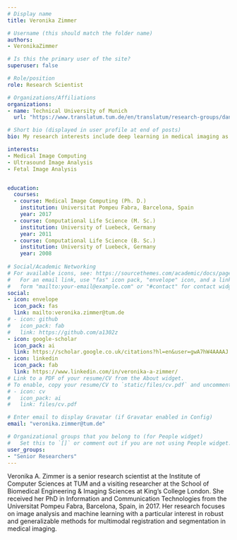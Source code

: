 ```yaml
---
# Display name
title: Veronika Zimmer

# Username (this should match the folder name)
authors:
- VeronikaZimmer

# Is this the primary user of the site?
superuser: false

# Role/position
role: Research Scientist

# Organizations/Affiliations
organizations:
- name: Technical University of Munich
  url: "https://www.translatum.tum.de/en/translatum/research-groups/daniel-rueckert-ai-in-healthcare-and-medicine/"

# Short bio (displayed in user profile at end of posts)
bio: My research interests include deep learning in medical imaging as well as prisecure and private AI.

interests:
- Medical Image Computing
- Ultrasound Image Analysis
- Fetal Image Analysis


education:
  courses:
  - course: Medical Image Computing (Ph. D.)
    institution: Universitat Pompeu Fabra, Barcelona, Spain
    year: 2017
  - course: Computational Life Science (M. Sc.)
    institution: University of Luebeck, Germany
    year: 2011
  - course: Computational Life Science (B. Sc.)
    institution: University of Luebeck, Germany
    year: 2008
  
# Social/Academic Networking
# For available icons, see: https://sourcethemes.com/academic/docs/page-builder/#icons
#   For an email link, use "fas" icon pack, "envelope" icon, and a link in the
#   form "mailto:your-email@example.com" or "#contact" for contact widget.
social:
- icon: envelope
  icon_pack: fas
  link: mailto:veronika.zimmer@tum.de
# - icon: github
#   icon_pack: fab
#   link: https://github.com/a1302z
- icon: google-scholar
  icon_pack: ai
  link: https://scholar.google.co.uk/citations?hl=en&user=gwA7hW4AAAAJ
- icon: linkedin
  icon_pack: fab
  link: https://www.linkedin.com/in/veronika-a-zimmer/
# Link to a PDF of your resume/CV from the About widget.
# To enable, copy your resume/CV to `static/files/cv.pdf` and uncomment the lines below.
# - icon: cv
#   icon_pack: ai
#   link: files/cv.pdf

# Enter email to display Gravatar (if Gravatar enabled in Config)
email: "veronika.zimmer@tum.de"

# Organizational groups that you belong to (for People widget)
#   Set this to `[]` or comment out if you are not using People widget.
user_groups:
- "Senior Researchers"
---
```


Veronika A. Zimmer is a senior research scientist at the Institute of Computer Sciences at TUM and a visiting researcher at the School of Biomedical Engineering & Imaging Sciences at King’s College London. She received her PhD in Information and Communication Technologies from the Universitat Pompeu Fabra, Barcelona, Spain, in 2017. Her research focuses on image analysis and machine learning with a particular interest in robust and generalizable methods for multimodal registration and segmentation in medical imaging.
